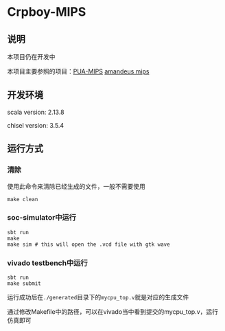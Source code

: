 # Crpboy-MIPS

## 说明

本项目仍在开发中

本项目主要参照的项目：[PUA-MIPS](https://github.com/Clo91eaf/PUA-MIPS) [amandeus mips](https://github.com/amadeus-mips/amadeus-mips/)

## 开发环境

scala version: 2.13.8

chisel version: 3.5.4

## 运行方式

### 清除

使用此命令来清除已经生成的文件，一般不需要使用

```
make clean
```

### soc-simulator中运行

```
sbt run
make
make sim # this will open the .vcd file with gtk wave
```

### vivado testbench中运行

```
sbt run
make submit
```

运行成功后在`./generated`目录下的`mycpu_top.v`就是对应的生成文件

通过修改Makefile中的路径，可以在vivado当中看到提交的mycpu_top.v，运行仿真即可